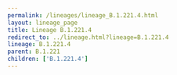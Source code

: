 ```yaml
---
permalink: /lineages/lineage_B.1.221.4.html
layout: lineage_page
title: Lineage B.1.221.4
redirect_to: ../lineage.html?lineage=B.1.221.4
lineage: B.1.221.4
parent: B.1.221
children: ['B.1.221.4']
---
```

